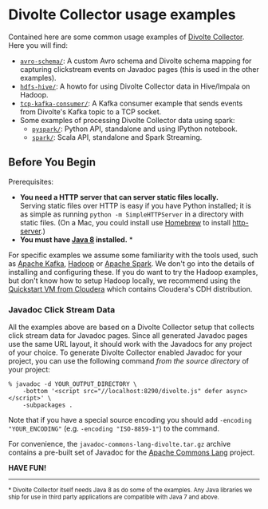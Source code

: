 Divolte Collector usage examples
================================

Contained here are some common usage examples of
[Divolte Collector][1]. Here you will find:

 - [`avro-schema/`](avro-schema/):
   A custom Avro schema and Divolte schema mapping for capturing clickstream
   events on Javadoc pages (this is used in the other examples).
 - [`hdfs-hive/`](hdfs-hive/):
   A howto for using Divolte Collector data in Hive/Impala on Hadoop.
 - [`tcp-kafka-consumer/`](tcp-kafka-consumer/):
   A Kafka consumer example that sends events from Divolte's Kafka topic to
   a TCP socket.
 - Some examples of processing Divolte Collector data using spark:
    - [`pyspark/`](pyspark/):
      Python API, standalone and using IPython notebook.
    - [`spark/`](spark/):
      Scala API, standalone and Spark Streaming.

Before You Begin
----------------

Prerequisites:

 - **You need a HTTP server that can server static files locally.**  
   Serving static files over HTTP is easy if you have Python installed;
   it is as simple as running `python -m SimpleHTTPServer` in a
   directory with static files. (On a Mac, you could install use
   [Homebrew][2] to install [http-server][3].)
 - **You must have [Java 8][4] installed.** *

For specific examples we assume some familiarity with the tools used, such
as [Apache Kafka][5], [Hadoop][6] or [Apache Spark][7]. We don't go into
the details of installing and configuring these. If you do want to try the
Hadoop examples, but don't know how to setup Hadoop locally, we recommend
using the [Quickstart VM from Cloudera][8] which contains Cloudera's CDH
distribution.

### Javadoc Click Stream Data ###

All the examples above are based on a Divolte Collector setup that collects
click stream data for Javadoc pages. Since all generated Javadoc pages use
the same URL layout, it should work with the Javadocs for any project of
your choice. To generate Divolte Collector enabled Javadoc for your project,
you can use the following command *from the source directory* of your project:

    % javadoc -d YOUR_OUTPUT_DIRECTORY \
        -bottom '<script src="//localhost:8290/divolte.js" defer async></script>' \
        -subpackages .

Note that if you have a special source encoding you should add
`-encoding "YOUR_ENCODING"` (e.g. `-encoding "ISO-8859-1"`) to the command.

For convenience, the `javadoc-commons-lang-divolte.tar.gz` archive contains
a pre-built set of Javadoc for the [Apache Commons Lang][9] project.

**HAVE FUN!**

---
<small>\* Divolte Collector itself needs Java 8 as do some of the examples.
          Any Java libraries we ship for use in third party applications
          are compatible with Java 7 and above.</small>

  [1]: divolte/divolte-collector                       "Divolte Collector"
  [2]: http://brew.sh                                  "Homebrew"
  [3]: https://www.npmjs.org/package/http-server       "http-server"
  [4]: http://www.oracle.com/technetwork/java/javase/downloads/index-jsp-138363.html "Java 8"
  [5]: https://kafka.apache.org/                       "Apache Kafka"
  [6]: https://hadoop.apache.org/                      "Hadoop"
  [7]: https://spark.apache.org/                       "Apache Spark"
  [8]: http://www.cloudera.com/content/cloudera/en/documentation/DemoVMs/Cloudera-QuickStart-VM/cloudera_quickstart_vm.html "Quickstart VM from Cloudera"
  [9]: http://commons.apache.org/proper/commons-lang/  "Apache Commons Lang"
